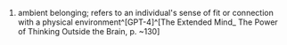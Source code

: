 1. ambient belonging; refers to an individual's sense of fit or connection with a physical environment^[GPT-4]^[The Extended Mind_ The Power of Thinking Outside the Brain, p. ~130]